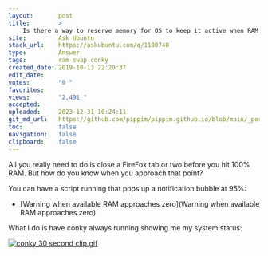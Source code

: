 ```yaml
---
layout:       post
title:        >
    Is there a way to reserve memory for OS to keep it active when RAM usage goes to 100%?
site:         Ask Ubuntu
stack_url:    https://askubuntu.com/q/1180740
type:         Answer
tags:         ram swap conky
created_date: 2019-10-13 22:20:37
edit_date:    
votes:        "0 "
favorites:    
views:        "2,491 "
accepted:     
uploaded:     2023-12-31 10:24:11
git_md_url:   https://github.com/pippim/pippim.github.io/blob/main/_posts/2019/2019-10-13-Is-there-a-way-to-reserve-memory-for-OS-to-keep-it-active-when-RAM-usage-goes-to-100__.md
toc:          false
navigation:   false
clipboard:    false
---
```


All you really need to do is close a FireFox tab or two before you hit 100% RAM. But how do you know when you approach that point? 

You can have a script running that pops up a notification bubble at 95%:

- [Warning when available RAM approaches zero](Warning when available RAM approaches zero)

What I do is have conky always running showing me my system status:

[![conky 30 second clip.gif][1]][1]


  [1]: https://i.stack.imgur.com/haRKb.gif
